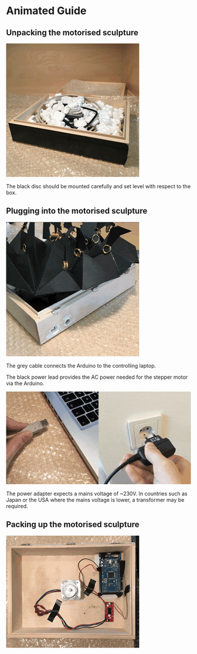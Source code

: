 # Animated Guide


## Unpacking the motorised sculpture

![Unpacking the motorised sculpture animated GIF](unpacking.gif)

The black disc should be mounted carefully and set level with respect to the box.


## Plugging into the motorised sculpture

![Plugging into the motorised sculpture animated GIF](box-plugging.gif)

The grey cable connects the Arduino to the controlling laptop.

The black power lead provides the AC power needed for the stepper motor via the Arduino.

![Plugging into the motorised sculpture animated GIF](power-laptop-plugging.gif)

The power adapter expects a mains voltage of ~230V. In countries such as Japan or the USA where the mains voltage is lower, a transformer may be required.


## Packing up the motorised sculpture

![Packing up the motorised sculpture animated GIF](packing-up.gif)
